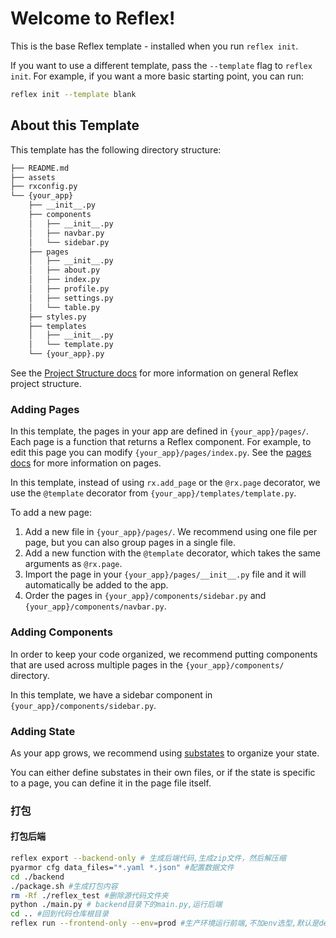 # Welcome to Reflex!

This is the base Reflex template - installed when you run `reflex init`.

If you want to use a different template, pass the `--template` flag to `reflex init`.
For example, if you want a more basic starting point, you can run:

```bash
reflex init --template blank
```

## About this Template

This template has the following directory structure:

```bash
├── README.md
├── assets
├── rxconfig.py
└── {your_app}
    ├── __init__.py
    ├── components
    │   ├── __init__.py
    │   ├── navbar.py
    │   └── sidebar.py
    ├── pages
    │   ├── __init__.py
    │   ├── about.py
    │   ├── index.py
    │   ├── profile.py
    │   ├── settings.py
    │   └── table.py
    ├── styles.py
    ├── templates
    │   ├── __init__.py
    │   └── template.py
    └── {your_app}.py
```

See the [Project Structure docs](https://reflex.dev/docs/getting-started/project-structure/) for more information on general Reflex project structure.

### Adding Pages

In this template, the pages in your app are defined in `{your_app}/pages/`.
Each page is a function that returns a Reflex component.
For example, to edit this page you can modify `{your_app}/pages/index.py`.
See the [pages docs](https://reflex.dev/docs/pages/routes/) for more information on pages.

In this template, instead of using `rx.add_page` or the `@rx.page` decorator,
we use the `@template` decorator from `{your_app}/templates/template.py`.

To add a new page:

1. Add a new file in `{your_app}/pages/`. We recommend using one file per page, but you can also group pages in a single file.
2. Add a new function with the `@template` decorator, which takes the same arguments as `@rx.page`.
3. Import the page in your `{your_app}/pages/__init__.py` file and it will automatically be added to the app.
4. Order the pages in `{your_app}/components/sidebar.py` and `{your_app}/components/navbar.py`.


### Adding Components

In order to keep your code organized, we recommend putting components that are
used across multiple pages in the `{your_app}/components/` directory.

In this template, we have a sidebar component in `{your_app}/components/sidebar.py`.

### Adding State

As your app grows, we recommend using [substates](https://reflex.dev/docs/substates/overview/)
to organize your state.

You can either define substates in their own files, or if the state is
specific to a page, you can define it in the page file itself.

### 打包

#### 打包后端

``` bash
reflex export --backend-only # 生成后端代码,生成zip文件，然后解压缩
pyarmor cfg data_files="*.yaml *.json" #配置数据文件
cd ./backend
./package.sh #生成打包内容
rm -Rf ./reflex_test #删除源代码文件夹
python ./main.py # backend目录下的main.py,运行后端
cd .. #回到代码仓库根目录
reflex run --frontend-only --env=prod #生产环境运行前端,不加env选型,默认是dev环境
```
